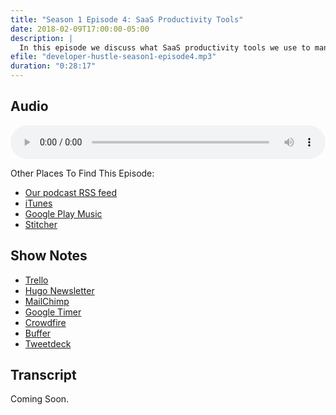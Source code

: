 ```yaml
---
title: "Season 1 Episode 4: SaaS Productivity Tools"
date: 2018-02-09T17:00:00-05:00
description: |
  In this episode we discuss what SaaS productivity tools we use to manage our projects.
efile: "developer-hustle-season1-episode4.mp3"
duration: "0:28:17"
---
```


## Audio

<audio style="width:100%;" controls>
	<source src="http://dl.developerhustle.io/developer-hustle-season1-episode4.mp3" type="audio/mpeg" />
</audio>

Other Places To Find This Episode:

- [Our podcast RSS feed](https://DeveloperHustle.io/episodes/index.xml)
- [iTunes](https://itunes.apple.com/us/podcast/developer-hustle/id1338544467)
- [Google Play Music](https://playmusic.app.goo.gl/?ibi=com.google.PlayMusic&isi=691797987&ius=googleplaymusic&apn=com.google.android.music&link=https://play.google.com/music/m/Iurdet57b3zqqvalbsksrvbinse?t%3DDeveloper_Hustle%26pcampaignid%3DMKT-na-all-co-pr-mu-pod-16)
- [Stitcher](http://stitcher.com/s?fid=165580&refid=stpr)

## Show Notes

- [Trello](https://trello.com)
- [Hugo Newsletter](https://HugoNewsletter.com)
- [MailChimp](https://mailchimp.com/)
- [Google Timer](https://www.google.com/search?q=Google+Timer&oq=Google+Timer&aqs=chrome..69i57j0l5.1600j0j7&sourceid=chrome&ie=UTF-8)
- [Crowdfire](https://www.crowdfireapp.com/)
- [Buffer](https://buffer.com)
- [Tweetdeck](https://tweetdeck.twitter.com/)

## Transcript

Coming Soon.
